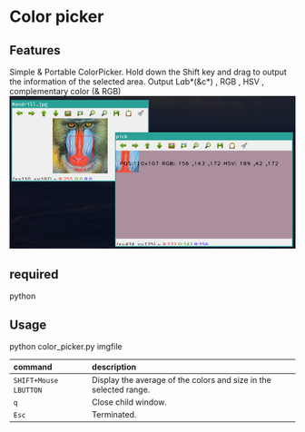 # Color picker

## Features
Simple & Portable ColorPicker.
Hold down the Shift key and drag to output the information of the selected area.
Output L*a*b*(&c*) , RGB , HSV , complementary color (& RGB)
![Selected](imgs/select.png)

## required
python

## Usage
python color_picker.py imgfile

| command                | description|
|:-------------------|:--------------------------------------------------------|
| `SHIFT+Mouse LBUTTON` | Display the average of the colors and size in the selected range. |
| `q` | Close child window. |
| `Esc` | Terminated. |

